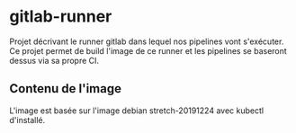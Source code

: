 # gitlab-runner

Projet décrivant le runner gitlab dans lequel nos pipelines vont s'exécuter.
Ce projet permet de build l'image de ce runner et les pipelines se baseront dessus via sa propre CI.

## Contenu de l'image

L'image est basée sur l'image debian stretch-20191224 avec kubectl d'installé.